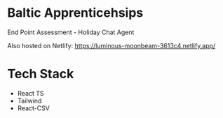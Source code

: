 # Baltic Apprenticehsips

End Point Assessment - Holiday Chat Agent

Also hosted on Netlify: https://luminous-moonbeam-3613c4.netlify.app/

# Tech Stack

- React TS
- Tailwind
- React-CSV
